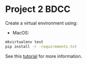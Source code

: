 # Project 2 BDCC

Create a virtual environment using:

* MacOS:
```bash
mkvirtualenv test
pip install -r -requirements.txt
```
See this [tutorial](https://www.andreagrandi.it/2018/12/19/installing-python-and-virtualenv-on-osx/) for more information.
